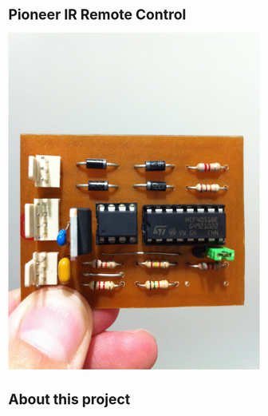 Pioneer IR Remote Control
=========================
![alt text](images/IMG_1303.JPG "Board image")

About this project
==================

